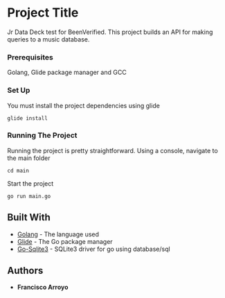 # Project Title

Jr Data Deck test for BeenVerified. 
This project builds an API for making queries to a music database.

### Prerequisites

Golang, Glide package manager and GCC

### Set Up

You must install the project dependencies using glide
```
glide install
```

### Running The Project

Running the project is pretty straightforward. Using a console, navigate to the main folder
```
cd main
```
Start the project

```
go run main.go
```

## Built With

* [Golang](https://golang.org/) - The language used
* [Glide](https://github.com/Masterminds/glide) - The Go package manager
* [Go-Sqlite3](https://github.com/mattn/go-sqlite3) - SQLite3 driver for go using database/sql

## Authors

* **Francisco Arroyo** 



